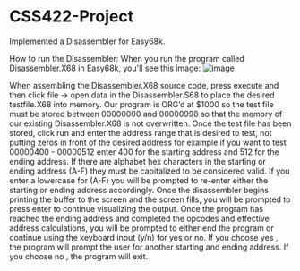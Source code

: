 # CSS422-Project
Implemented a Disassembler for Easy68k.

How to run the Disassembler:
When you run the program called Disassembler.X68 in Easy68k, you'll see this image:
![image](https://user-images.githubusercontent.com/59902126/130011252-7645548b-3879-4dcd-9ec3-5e38354836cd.png)

When assembling the Disassembler.X68 source code, press execute and then click file -> open 
data in the Disassembler.S68 to place the desired testfile.X68 into memory. Our program is
ORG’d at $1000 so the test file must be stored between 00000000 and 00000998 so that the
memory of our existing Disassembler.X68 is not overwritten. Once the test file has been stored,
click run and enter the address range that is desired to test, not putting zeros in front of the
desired address for example if you want to test 00000400 - 00000512 enter 400 for the starting
address and 512 for the ending address. If there are alphabet hex characters in the starting or
ending address (A-F) they must be capitalized to be considered valid. If you enter a lowercase
for (A-F) you will be prompted to re-enter either the starting or ending address accordingly.
Once the disassembler begins printing the buffer to the screen and the screen fills, you will be
prompted to press enter to continue visualizing the output. Once the program has reached the
ending address and completed the opcodes and effective address calculations, you will be
prompted to either end the program or continue using the keyboard input (y/n) for yes or no. If
you choose yes , the program will prompt the user for another starting and ending address. If you
choose no , the program will exit.

